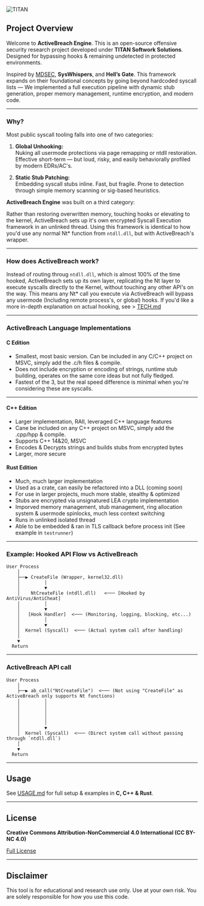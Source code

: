 ![TITAN](https://avatars.githubusercontent.com/u/199383721?s=200&v=4)

## Project Overview  

Welcome to **ActiveBreach Engine**. This is an open-source offensive security research project developed under **TITAN Softwork Solutions**. Designed for bypassing hooks & remaining undetected in protected environments.

Inspired by [MDSEC](https://www.mdsec.co.uk/2020/12/bypassing-user-mode-hooks-and-direct-invocation-of-system-calls-for-red-teams/), **SysWhispers**, and **Hell’s Gate**. This framework expands on their foundational concepts by going beyond hardcoded syscall lists — We implemented a full execution pipeline with dynamic stub generation, proper memory management, runtime encryption, and modern code.

---

### Why?

Most public syscall tooling falls into one of two categories:

1. **Global Unhooking:**  
   Nuking all usermode protections via page remapping or ntdll restoration. Effective short-term — but loud, risky, and easily behaviorally profiled by modern EDRs/AC's.

2. **Static Stub Patching:**  
   Embedding syscall stubs inline. Fast, but fragile. Prone to detection through simple memory scanning or sig-based heuristics.

**ActiveBreach Engine** was built on a third category:

Rather than restoring overwritten memory, touching hooks or elevating to the kernel, ActiveBreach sets up it's own encrypted Syscall Execution framework in an unlinked thread. Using this framework is identical to how you'd use any normal Nt* function from ``ntdll.dll``, but with ActiveBreach's wrapper.

---

### How does ActiveBreach work?

Instead of routing throug ``ntdll.dll``, which is almost 100% of the time hooked, ActiveBreach sets up its own layer, replicating the Nt layer to execute syscalls directly to the Kernel, without touching any other API's on the way. This means any Nt* call you execute via ActiveBreach will bypass any usermode (Including remote process's, or global) hooks. If you'd like a more in-depth explanation on actual hooking, see > [TECH.md](TECH.md)

---

### ActiveBreach Language Implementations

#### C Edition

- Smallest, most basic version. Can be included in any C/C++ project on MSVC, simply add the .c/h files & compile.
- Does not include encryption or encoding of strings, runtime stub building, operates on the same core ideas but not fully fledged.
- Fastest of the 3, but the real speed difference is minimal when you're considering these are syscalls.

---

#### C++ Edition

- Larger implementation, RAII, leveraged C++ language features
- Cane be included on any C++ project on MSVC, simply add the .cpp/hpp & compile.
- Supports C++ 14&20, MSVC
- Encodes & Decrypts strings and builds stubs from encrypted bytes
- Larger, more secure

#### Rust Edition

- Much, much larger implementation
- Used as a crate, can easily be refactored into a DLL (coming soon)
- For use in larger projects, much more stable, stealthy & optimized
- Stubs are encrypted via unsignatured LEA crypto implementation
- Imporved memory management, stub management, ring allocation system & usermode spinlocks, much less context switching
- Runs in unlinked isolated thread
- Able to be embedded & ran in TLS callback before process init (See example in ``testrunner``)

---

### Example: Hooked API Flow vs ActiveBreach

```
User Process
    │
    ├──▶ CreateFile (Wrapper, kernel32.dll)
    │         │
    │         ▼
    │    NtCreateFile (ntdll.dll)   <─── [Hooked by AntiVirus/AntiCheat]
    │         │ 
    │         ▼
    │   [Hook Handler]  <─── (Monitoring, logging, blocking, etc...)
    │         │
    │         ▼
    │  Kernel (Syscall)  <─── (Actual system call after handling)
    │ 
    ▼ 
  Return 
```

---

### **ActiveBreach API call**
```
User Process
    │
    ├──▶ ab_call("NtCreateFile")  <─── (Not using "CreateFile" as ActiveBreach only supports Nt functions)
    │         │
    │         │
    │         │
    │         │
    │         │
    │         ▼
    │  Kernel (Syscall)  <─── (Direct system call without passing through `ntdll.dll`)
    │ 
    ▼ 
  Return
```

---

## Usage
See [USAGE.md](USAGE.md) for full setup & examples in **C, C++ & Rust**.

---

## License

**Creative Commons Attribution-NonCommercial 4.0 International (CC BY-NC 4.0)**  

[Full License](https://creativecommons.org/licenses/by-nc/4.0/)

---

## Disclaimer
This tool is for educational and research use only. Use at your own risk. You are solely responsible for how you use this code.
